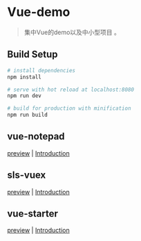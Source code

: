 # Vue-demo
> 集中Vue的demo以及中小型项目 。

## Build Setup

``` bash
# install dependencies
npm install

# serve with hot reload at localhost:8080
npm run dev

# build for production with minification
npm run build
```
## vue-notepad
[preview](https://corbusier.github.io/vue-notepad/dist/index.html) 
 | [Introduction](https://github.com/Corbusier/vue-notepad/blob/master/README.md)

## sls-vuex
[preview](https://corbusier.github.io/sls-vuex/dist/index.html)
 | [Introduction](https://corbusier.github.io/2018/04/18/vuex-cart/)

## vue-starter
[preview](http://111.231.228.147:8001/#/)
 | [Introduction](https://github.com/Corbusier/vue-starter/blob/master/README.md)
